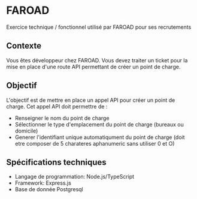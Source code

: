 # FAROAD
Exercice technique / fonctionnel utilisé par FAROAD pour ses recrutements

## Contexte

Vous êtes développeur chez FAROAD. Vous devez traiter un ticket pour la mise en place d'une route API permettant de créer un point de charge.

## Objectif

L'objectif est de mettre en place un appel API pour créer un point de charge. Cet appel API doit permettre de :

* Renseigner le nom du point de charge
* Sélectionner le type d'emplacement du point de charge (bureaux ou domicile)
* Generer l'identifiant unique automatiqument du point de charge (doit etre composer de 5 charateres aphanumeric sans utiliser 0 et O)

## Spécifications techniques
* Langage de programmation: Node.js/TypeScript
* Framework: Express.js
* Base de donnée Postgresql
